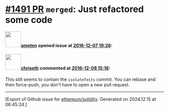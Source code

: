 # [\#1491 PR](https://github.com/ethereum/solidity/pull/1491) `merged`: Just refactored some code

#### <img src="https://avatars.githubusercontent.com/u/4614623?u=7ad7c52b09731a99d93723c6bc4891244b72d1eb&v=4" width="50">[ameten](https://github.com/ameten) opened issue at [2016-12-07 19:26](https://github.com/ethereum/solidity/pull/1491):



#### <img src="https://avatars.githubusercontent.com/u/9073706?v=4" width="50">[chriseth](https://github.com/chriseth) commented at [2016-12-08 15:16](https://github.com/ethereum/solidity/pull/1491#issuecomment-265764758):

This still seems to contain the `isolateTests` commit. You can rebase and then force-push, you don't have to open a new pull request.


-------------------------------------------------------------------------------



[Export of Github issue for [ethereum/solidity](https://github.com/ethereum/solidity). Generated on 2024.12.15 at 06:45:24.]
